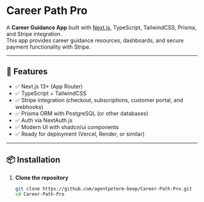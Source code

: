# Career Path Pro

A **Career Guidance App** built with [Next.js](https://nextjs.org/), TypeScript, TailwindCSS, Prisma, and Stripe integration.  
This app provides career guidance resources, dashboards, and secure payment functionality with Stripe.

---

## 🚀 Features
- ✅ Next.js 13+ (App Router)
- ✅ TypeScript + TailwindCSS
- ✅ Stripe integration (checkout, subscriptions, customer portal, and webhooks)
- ✅ Prisma ORM with PostgreSQL (or other databases)
- ✅ Auth via NextAuth.js
- ✅ Modern UI with shadcn/ui components
- ✅ Ready for deployment (Vercel, Render, or similar)

---

## 📦 Installation

1. **Clone the repository**
   ```bash
   git clone https://github.com/agentpeterm-beep/Career-Path-Pro.git
   cd Career-Path-Pro